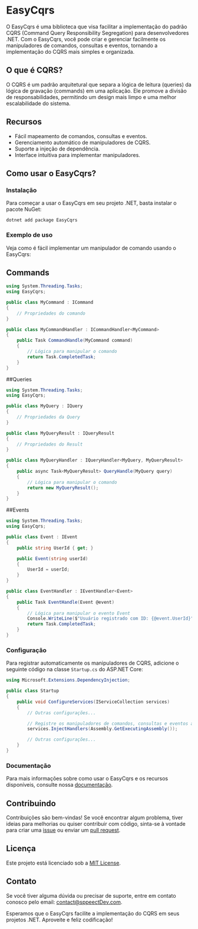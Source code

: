 # EasyCqrs

O EasyCqrs é uma biblioteca que visa facilitar a implementação do padrão CQRS (Command Query Responsibility Segregation) para desenvolvedores .NET. Com o EasyCqrs, você pode criar e gerenciar facilmente os manipuladores de comandos, consultas e eventos, tornando a implementação do CQRS mais simples e organizada.

## O que é CQRS?

O CQRS é um padrão arquitetural que separa a lógica de leitura (queries) da lógica de gravação (commands) em uma aplicação. Ele promove a divisão de responsabilidades, permitindo um design mais limpo e uma melhor escalabilidade do sistema.

## Recursos

- Fácil mapeamento de comandos, consultas e eventos.
- Gerenciamento automático de manipuladores de CQRS.
- Suporte a injeção de dependência.
- Interface intuitiva para implementar manipuladores.

## Como usar o EasyCqrs?

### Instalação

Para começar a usar o EasyCqrs em seu projeto .NET, basta instalar o pacote NuGet:

```
dotnet add package EasyCqrs
```

### Exemplo de uso

Veja como é fácil implementar um manipulador de comando usando o EasyCqrs:

## Commands
```csharp
using System.Threading.Tasks;
using EasyCqrs;

public class MyCommand : ICommand
{
    // Propriedades do comando
}

public class MyCommandHandler : ICommandHandler<MyCommand>
{
    public Task CommandHandle(MyCommand command)
    {
        // Lógica para manipular o comando
        return Task.CompletedTask;
    }
}
```
##Queries
```csharp
using System.Threading.Tasks;
using EasyCqrs;

public class MyQuery : IQuery
{
    // Propriedades da Query
}

public class MyQueryResult : IQueryResult
{
    // Propriedades do Result
}

public class MyQueryHandler : IQueryHandler<MyQuery, MyQueryResult>
{
    public async Task<MyQueryResult> QueryHandle(MyQuery query)
    {
        // Lógica para manipular o comando
        return new MyQueryResult();
    }
}
```
##Events
```csharp
using System.Threading.Tasks;
using EasyCqrs;

public class Event : IEvent
{
    public string UserId { get; }

    public Event(string userId)
    {
        UserId = userId;
    }
}

public class EventHandler : IEventHandler<Event>
{
    public Task EventHandle(Event @event)
    {
        // Lógica para manipular o evento Event
        Console.WriteLine($"Usuário registrado com ID: {@event.UserId}");
        return Task.CompletedTask;
    }
}
```

### Configuração

Para registrar automaticamente os manipuladores de CQRS, adicione o seguinte código na classe `Startup.cs` do ASP.NET Core:

```csharp
using Microsoft.Extensions.DependencyInjection;

public class Startup
{
    public void ConfigureServices(IServiceCollection services)
    {
        // Outras configurações...

        // Registre os manipuladores de comandos, consultas e eventos automaticamente.
        services.InjectHandlers(Assembly.GetExecutingAssembly());

        // Outras configurações...
    }
}
```

### Documentação

Para mais informações sobre como usar o EasyCqrs e os recursos disponíveis, consulte nossa [documentação](link-da-documentacao).

## Contribuindo

Contribuições são bem-vindas! Se você encontrar algum problema, tiver ideias para melhorias ou quiser contribuir com código, sinta-se à vontade para criar uma [issue](link-para-issues) ou enviar um [pull request](link-para-pull-requests).

## Licença

Este projeto está licenciado sob a [MIT License](link-da-licenca).

## Contato

Se você tiver alguma dúvida ou precisar de suporte, entre em contato conosco pelo email: [contact@sppeectDev.com](mailto:contact@sppeectDev.com).

Esperamos que o EasyCqrs facilite a implementação do CQRS em seus projetos .NET. Aproveite e feliz codificação!

